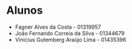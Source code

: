 # Alunos

* Fagner Alves da Costa - 01319957
* João Fernando Correia da Silva - 01344679
* Vinicius Gutemberg Araújo Lima - 01435396
